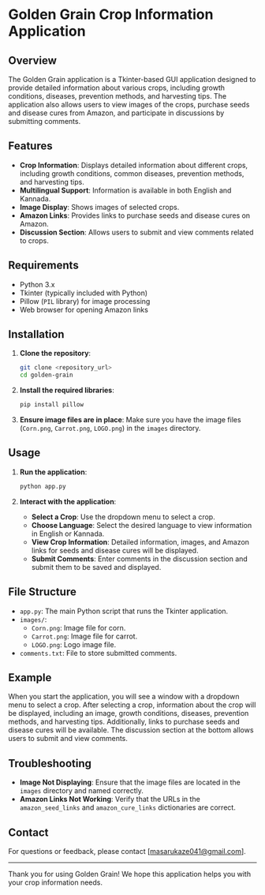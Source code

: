 # Golden Grain Crop Information Application

## Overview

The Golden Grain application is a Tkinter-based GUI application designed to provide detailed information about various crops, including growth conditions, diseases, prevention methods, and harvesting tips. The application also allows users to view images of the crops, purchase seeds and disease cures from Amazon, and participate in discussions by submitting comments.

## Features

- **Crop Information**: Displays detailed information about different crops, including growth conditions, common diseases, prevention methods, and harvesting tips.
- **Multilingual Support**: Information is available in both English and Kannada.
- **Image Display**: Shows images of selected crops.
- **Amazon Links**: Provides links to purchase seeds and disease cures on Amazon.
- **Discussion Section**: Allows users to submit and view comments related to crops.

## Requirements

- Python 3.x
- Tkinter (typically included with Python)
- Pillow (`PIL` library) for image processing
- Web browser for opening Amazon links

## Installation

1. **Clone the repository**:
    ```bash
    git clone <repository_url>
    cd golden-grain
    ```

2. **Install the required libraries**:
    ```bash
    pip install pillow
    ```

3. **Ensure image files are in place**: Make sure you have the image files (`Corn.png`, `Carrot.png`, `LOGO.png`) in the `images` directory.

## Usage

1. **Run the application**:
    ```bash
    python app.py
    ```

2. **Interact with the application**:
   - **Select a Crop**: Use the dropdown menu to select a crop.
   - **Choose Language**: Select the desired language to view information in English or Kannada.
   - **View Crop Information**: Detailed information, images, and Amazon links for seeds and disease cures will be displayed.
   - **Submit Comments**: Enter comments in the discussion section and submit them to be saved and displayed.

## File Structure

- `app.py`: The main Python script that runs the Tkinter application.
- `images/`:
  - `Corn.png`: Image file for corn.
  - `Carrot.png`: Image file for carrot.
  - `LOGO.png`: Logo image file.
- `comments.txt`: File to store submitted comments.

## Example

When you start the application, you will see a window with a dropdown menu to select a crop. After selecting a crop, information about the crop will be displayed, including an image, growth conditions, diseases, prevention methods, and harvesting tips. Additionally, links to purchase seeds and disease cures will be available. The discussion section at the bottom allows users to submit and view comments.

## Troubleshooting

- **Image Not Displaying**: Ensure that the image files are located in the `images` directory and named correctly.
- **Amazon Links Not Working**: Verify that the URLs in the `amazon_seed_links` and `amazon_cure_links` dictionaries are correct.



## Contact

For questions or feedback, please contact [masarukaze041@gmail.com].

---

Thank you for using Golden Grain! We hope this application helps you with your crop information needs.
